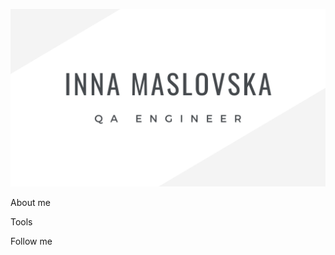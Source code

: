 ![Header](https://github.com/InnaMaslovska/InnaMaslovska/blob/main/assets/Inna%20maslovska.png)

About me

Tools

Follow me
